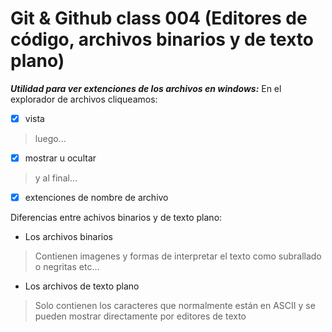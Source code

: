 # Git & Github class 004 (Editores de código, archivos binarios y de texto plano)

***Utilidad para ver extenciones de los archivos en windows:*** 
En el explorador de archivos cliqueamos:
- [x] vista
>luego...
- [x] mostrar u ocultar
>y al final...
- [x] extenciones de nombre de archivo

Diferencias entre achivos binarios y de texto plano:

- Los archivos binarios
> Contienen imagenes y formas de interpretar el texto como subrallado o negritas etc...
- Los archivos de texto plano
> Solo contienen los caracteres que normalmente están en ASCII
y se pueden mostrar directamente por editores de texto 